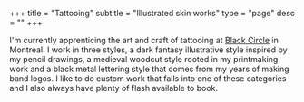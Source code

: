 +++
title = "Tattooing"
subtitle = "Illustrated skin works"
type = "page"
desc = ""
+++

I'm currently apprenticing the art and craft of tattooing at [Black Circle](https://www.instagram.com/blackcircle_montreal/) in Montreal. I work in three styles, a dark fantasy illustrative style inspired by my pencil drawings, a medieval woodcut style rooted in my printmaking work and a black metal lettering style that comes from my years of making band logos. I like to do custom work that falls into one of these categories and I also always have plenty of flash available to book.
